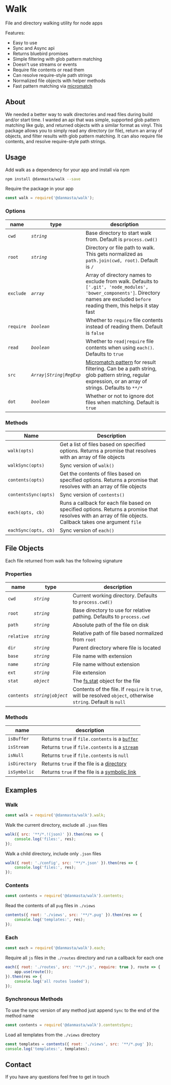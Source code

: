 # Walk
File and directory walking utility for node apps

Features:
* Easy to use
* Sync and Async api
* Returns bluebird promises
* Simple filtering with glob pattern matching
* Doesn't use streams or events
* Require file contents or read them
* Can resolve require-style path strings
* Normalized file objects with helper methods
* Fast pattern matching via [micromatch](https://github.com/micromatch/micromatch)

## About
We needed a better way to walk directories and read files during build and/or start time. I wanted an api that was simple, supported glob pattern matching like gulp, and returned objects with a similar format as vinyl. This package allows you to simply read any directory (or file), return an array of objects, and filter results with glob pattern matching. It can also require file contents, and resolve require-style path strings.

## Usage
Add walk as a dependency for your app and install via npm
```bash
npm install @danmasta/walk --save
```

Require the package in your app
```javascript
const walk = require('@danmasta/walk');
```

### Options
name | type | description
-----|----- | -----------
`cwd` | *`string`* | Base directory to start walk from. Default is `process.cwd()`
`root` | *`string`* | Directory or file path to walk. This gets normalized as `path.join(cwd, root)`. Default is `/`
`exclude` | *`array`* | Array of directory names to exclude from walk. Defaults to `['.git', 'node_modules', 'bower_components']`. Directory names are excluded `before` reading them, this helps it stay fast
`require` | *`boolean`* | Whether to `require` file contents instead of reading them. Default is `false`
`read` | *`boolean`* | Whether to `read\|require` file contents when using `each()`. Defaults to `true`
`src` | *`Array\|String\|RegExp`* | [Micromatch pattern](https://github.com/micromatch/micromatch#matcher) for result filtering. Can be a path string, glob pattern string, regular expression, or an array of strings. Defaults to `**/*`
`dot` | *`boolean`* | Whether or not to ignore dot files when matching. Default is `true`

### Methods
Name | Description
-----|------------
`walk(opts)` | Get a list of files based on specified options. Returns a promise that resolves with an array of file objects
`walkSync(opts)` | Sync version of `walk()`
`contents(opts)` | Get the contents of files based on specified options. Returns a promise that resolves with an array of file objects
`contentsSync(opts)` | Sync version of `contents()`
`each(opts, cb)` | Runs a callback for each file based on specified options. Returns a promise that resolves with an array of file objects. Callback takes one argument `file`
`eachSync(opts, cb)` | Sync version of `each()`

## File Objects
Each file returned from walk has the following signature
### Properties
name | type | description
-----|----- | -----------
`cwd` | *`string`* | Current working directory. Defaults to `process.cwd()`
`root` | *`string`* | Base directory to use for relative pathing. Defaults to `process.cwd`
`path` | *`string`* | Absolute path of the file on disk
`relative` | *`string`* | Relative path of file based normalized from `root`
`dir` | *`string`* | Parent directory where file is located
`base` | *`string`* | File name with extension
`name` | *`string`* | File name without extension
`ext` | *`string`* | File extension
`stat` | *`object`* | The [fs.stat](https://nodejs.org/api/fs.html#fs_class_fs_stats) object for the file
`contents` | *`string\|object`* | Contents of the file. If `require` is `true`, will be resolved `object`, otherwise `string`. Default is `null`

### Methods
name | description
-----| -----------
`isBuffer` | Returns `true` if `file.contents` is a [`buffer`](https://nodejs.org/api/buffer.html#buffer_class_method_buffer_isbuffer_obj)
`isStream` | Returns `true` if `file.contents` is a [`stream`](https://nodejs.org/api/stream.html)
`isNull` | Returns `true` if `file.contents` is `null`
`isDirectory` | Returns `true` if the file is a [directory](https://nodejs.org/api/fs.html#fs_stats_isdirectory)
`isSymbolic` | Returns `true` if the file is a [symbolic link](https://nodejs.org/api/fs.html#fs_stats_issymboliclink)


## Examples
### Walk
```js
const walk = require('@danmasta/walk').walk;
```
Walk the current directory, exclude all `.json` files
```js
walk({ src: '**/*.!(json)' }).then(res => {
    console.log('files:', res);
});
```
Walk a child directory, include only `.json` files
```js
walk({ root: './config', src: '**/*.json' }).then(res => {
    console.log('files:', res);
});
```

### Contents
```js
const contents = require('@danmasta/walk').contents;
```
Read the contents of all `pug` files in `./views`
```js
contents({ root: './views', src: '**/*.pug' }).then(res => {
    console.log('templates:', res);
});
```

### Each
```js
const each = require('@danmasta/walk').each;
```
Require all `js` files in the `./routes` directory and run a callback for each one
```js
each({ root: './routes', src: '**/*.js', require: true }, route => {
    app.use(route());
}).then(res => {
    console.log('all routes loaded');
});
```

### Synchronous Methods
To use the sync version of any method just append `Sync` to the end of the method name
```js
const contents = require('@danmasta/walk').contentsSync;
```
Load all templates from the `./views` directory
```js
const templates = contents({ root: './views', src: '**/*.pug' });
console.log('templates:', templates);
```

## Contact
If you have any questions feel free to get in touch
